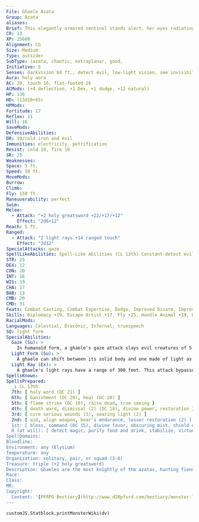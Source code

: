 ```yaml
---
File: Ghaele Azata
Group: Azata
aliases: 
Brief: This elegantly armored sentinel stands alert, her eyes radiating divine light and her noble blade crackling with power.
CR: 13
XP: 25600
Alignment: CG
Size: Medium
Type: outsider
SubType: (azata, chaotic, extraplanar, good,
Initiative: 5
Senses: darkvision 60 ft., detect evil, low-light vision, see invisibility; Perception +20
Aura: holy aura
AC: 28, touch 16, flat-footed 26
ACMods: (+4 deflection, +1 Dex, +1 dodge, +12 natural)
HP: 136
HD: (13d10+65)
HPMods: 
Fortitude: 17
Reflex: 11
Will: 16
SaveMods: 
DefensiveAbilities: 
DR: 10/cold iron and evil
Immunities: electricity, petrification
Resist: cold 10, fire 10
SR: 25
Weaknesses: 
Space: 5 ft.
Speed: 50 ft.
MoveMods: 
Burrow: 
Climb: 
Fly: 150 ft.
Maneuverability: perfect
Swim: 
Melee: 
  - Attack: "+2 holy greatsword +22/+17/+12"
    Effect: "2d6+12"
Reach: 5 ft.
Ranged: 
  - Attack: "2 light rays +14 ranged touch"
    Effect: "2d12"
SpecialAttacks: gaze
SpellLikeAbilities: Spell-Like Abilities (CL 13th) Constant-detect evil, holy aura (DC 21), see invisibility At will-aid, charm monster (DC 17), continual flame, cure light wounds, dancing lights, detect thoughts (DC 15), disguise self, dispel magic, hold monster (DC 18), greater invisibility (self only), major image (DC 16), greater teleport (self plus 50 lbs. of objects only) 3/day-globe of invulnerability 1/day-chain lightning (DC 19), prismatic spray (DC 20), wall of force
STR: 25
DEX: 12
CON: 20
INT: 16
WIS: 19
CHA: 17
BAB: 13
CMB: 20
CMD: 31
Feats: Combat Casting, Combat Expertise, Dodge, Improved Disarm, Improved Initiative, Improved Trip, Lightning Reflexes
Skills: Diplomacy +19, Escape Artist +17, Fly +25, Handle Animal +19, Knowledge (nature) +16, Knowledge (planes) +19, Perception +20, Sense Motive +20, Stealth +17
RacialMods: 
Languages: Celestial, Draconic, Infernal; truespeech
SQ: light form
SpecialAbilities:
  Gaze (Su): >
    In humanoid form, a ghaele's gaze attack slays evil creatures of 5 HD or less (range 60 feet, Will DC 18 negates, shaken for 2d10 rounds on a successful save). Nonevil creatures, and evil creatures with more than 5 HD, must succeed on a DC 18 Will save or be shaken for 2d10 rounds. A creature that saves against a ghaele's gaze is immune to that particular ghaele's gaze for 24 hours. This is a mindaffecting fear effect. The save DCs are Charisma-based.
  Light Form (Su): >
    A ghaele can shift between its solid body and one made of light as a standard action. In solid form, it cannot fly or use light rays. In light form, it can fly and gains the incorporeal quality-it can make light ray attacks or use spell-like abilities in this form, but can't make physical attacks or cast spells. This ability otherwise functions similarly to a bralani's wind form ability.
  Light Ray (Ex): >
    A ghaele's light rays have a range of 300 feet. This attack bypasses all damage reduction. Spells Ghaeles cast divine spells as 13th-level clerics. They do not gain access to domains or other cleric abilities.
SpellsKnown: 
SpellsPrepared:
  _: CL 13th
  7th: [ holy word (DC 21) ]
  6th: [ banishment (DC 20), heal (DC 20) ]
  5th: [ flame strike (DC 19), raise dead, true seeing ]
  4th: [ death ward, dismissal (2) (DC 18), divine power, restoration ]
  3rd: [ cure serious wounds (3), searing light (2) ]
  2nd: [ aid, align weapon, bear's endurance, lesser restoration (2) ]
  1st: [ bless, command (DC 15), divine favor, obscuring mist, shield of faith ]
  0 (at will): [ detect magic, purify food and drink, stabilize, virtue ]
SpellDomains: 
Bloodline: 
Environment: any (Elysium)
Temperature: any
Organization: solitary, pair, or squad (3-6)
Treasure: triple (+2 holy greatsword)
Description: Ghaeles are the most knightly of the azatas, hunting fiends, dragons, and undead with equal vigor. Most appear like idealized humans or elves and are quick to smile-and equally quick to strike against those they perceive as wicked.
Race: 
Class: 
MR: 
Copyright:
  Content: '[PFRPG Bestiary](http://www.d20pfsrd.com/bestiary/monster-listings/outsiders/azata/ghaele)'
---
```

```dataviewjs
customJS.Statblock.printMonsterWiki(dv)
```
